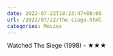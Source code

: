 ```yaml
---
date: 2022-07-22T18:23:47+00:00
url: /2022/07/22/the-siege.html
categories: Movies
---
```

Watched The Siege (1998) - ★★★




